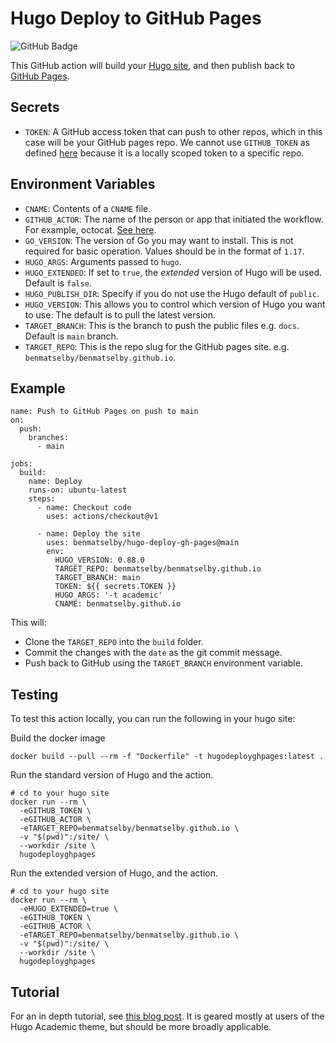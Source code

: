 # Hugo Deploy to GitHub Pages

![GitHub Badge](https://github.com/benmatselby/hugo-deploy-gh-pages/workflows/Build/badge.svg)

This GitHub action will build your [Hugo site](https://gohugo.io/), and then publish back to [GitHub Pages](https://pages.github.com/).

## Secrets

- `TOKEN`: A GitHub access token that can push to other repos, which in this case will be your GitHub pages repo. We cannot use `GITHUB_TOKEN` as defined [here](https://help.github.com/en/actions/configuring-and-managing-workflows/authenticating-with-the-github_token#about-the-github_token-secret) because it is a locally scoped token to a specific repo.

## Environment Variables

- `CNAME`: Contents of a `CNAME` file.
- `GITHUB_ACTOR`: The name of the person or app that initiated the workflow. For example, octocat. [See here](https://developer.github.com/actions/creating-github-actions/accessing-the-runtime-environment/#environment-variables).
- `GO_VERSION`: The version of Go you may want to install. This is not required for basic operation. Values should be in the format of `1.17`.
- `HUGO_ARGS`: Arguments passed to `hugo`.
- `HUGO_EXTENDED`: If set to `true`, the _extended_ version of Hugo will be used. Default is `false`.
- `HUGO_PUBLISH_DIR`: Specify if you do not use the Hugo default of `public`.
- `HUGO_VERSION`: This allows you to control which version of Hugo you want to use. The default is to pull the latest version.
- `TARGET_BRANCH`: This is the branch to push the public files e.g. `docs`. Default is `main` branch.
- `TARGET_REPO`: This is the repo slug for the GitHub pages site. e.g. `benmatselby/benmatselby.github.io`.

## Example

```shell
name: Push to GitHub Pages on push to main
on:
  push:
    branches:
      - main

jobs:
  build:
    name: Deploy
    runs-on: ubuntu-latest
    steps:
      - name: Checkout code
        uses: actions/checkout@v1

      - name: Deploy the site
        uses: benmatselby/hugo-deploy-gh-pages@main
        env:
          HUGO_VERSION: 0.88.0
          TARGET_REPO: benmatselby/benmatselby.github.io
          TARGET_BRANCH: main
          TOKEN: ${{ secrets.TOKEN }}
          HUGO_ARGS: '-t academic'
          CNAME: benmatselby.github.io
```

This will:

- Clone the `TARGET_REPO` into the `build` folder.
- Commit the changes with the `date` as the git commit message.
- Push back to GitHub using the `TARGET_BRANCH` environment variable.

## Testing

To test this action locally, you can run the following in your hugo site:

Build the docker image

```shell
docker build --pull --rm -f "Dockerfile" -t hugodeployghpages:latest .
```

Run the standard version of Hugo and the action.

```shell
# cd to your hugo site
docker run --rm \
  -eGITHUB_TOKEN \
  -eGITHUB_ACTOR \
  -eTARGET_REPO=benmatselby/benmatselby.github.io \
  -v "$(pwd)":/site/ \
  --workdir /site \
  hugodeployghpages
```

Run the extended version of Hugo, and the action.

```shell
# cd to your hugo site
docker run --rm \
  -eHUGO_EXTENDED=true \
  -eGITHUB_TOKEN \
  -eGITHUB_ACTOR \
  -eTARGET_REPO=benmatselby/benmatselby.github.io \
  -v "$(pwd)":/site/ \
  --workdir /site \
  hugodeployghpages
```

## Tutorial

For an in depth tutorial, see [this blog post](https://www.jameswright.xyz/post/deploy-hugo-academic-using-githubio/). It is geared mostly at users of the Hugo Academic theme, but should be more broadly applicable.
